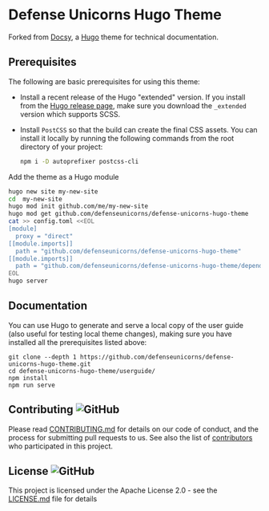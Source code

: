 # Defense Unicorns Hugo Theme

Forked from [Docsy](https://github.com/defenseunicorns/defense-unicorns-hugo-theme), a [Hugo](https://gohugo.io) theme
for technical documentation.

## Prerequisites

The following are basic prerequisites for using this theme:

- Install a recent release of the Hugo "extended" version. If you install from the
  [Hugo release page](https://github.com/gohugoio/hugo/releases), make sure you download the `_extended` version which
  supports SCSS.

- Install `PostCSS` so that the build can create the final CSS assets. You can install it locally by running the
  following commands from the root directory of your project:

  ```bash
  npm i -D autoprefixer postcss-cli
  ```

Add the theme as a Hugo module

```bash
hugo new site my-new-site
cd  my-new-site
hugo mod init github.com/me/my-new-site
hugo mod get github.com/defenseunicorns/defense-unicorns-hugo-theme
cat >> config.toml <<EOL
[module]
  proxy = "direct"
[[module.imports]]
  path = "github.com/defenseunicorns/defense-unicorns-hugo-theme"
[[module.imports]]
  path = "github.com/defenseunicorns/defense-unicorns-hugo-theme/dependencies"
EOL
hugo server
```

## Documentation

You can use Hugo to generate and serve a local copy of the user guide (also useful for testing local theme changes),
making sure you have installed all the prerequisites listed above:

```console
git clone --depth 1 https://github.com/defenseunicorns/defense-unicorns-hugo-theme.git
cd defense-unicorns-hugo-theme/userguide/
npm install
npm run serve
```

## Contributing ![GitHub](https://img.shields.io/github/contributors/defenseunicorns/defense-unicorns-hugo-theme)

Please read [CONTRIBUTING.md](https://github.com/defenseunicorns/defense-unicorns-hugo-theme/blob/main/CONTRIBUTING.md)
for details on our code of conduct, and the process for submitting pull requests to us. See also the list of
[contributors](https://github.com/defenseunicorns/defense-unicorns-hugo-theme/graphs/contributors) who participated in
this project.

## License ![GitHub](https://img.shields.io/github/license/defenseunicorns/defense-unicorns-hugo-theme)

This project is licensed under the Apache License 2.0 - see the
[LICENSE.md](https://github.com/defenseunicorns/defense-unicorns-hugo-theme/blob/main/LICENSE) file for details
